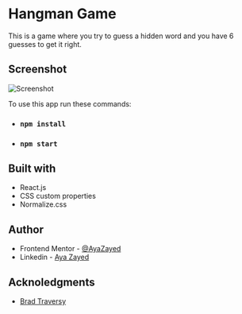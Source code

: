 # Hangman Game

This is a game where you try to guess a hidden word and you have 6 guesses to get it right.

## Screenshot

![Screenshot](https://res.cloudinary.com/dcfrq5i2y/image/upload/v1688074355/projects%20screenshots/Hangman.png)

To use this app run these commands:

- ### `npm install`
- ### `npm start`

## Built with

- React.js
- CSS custom properties
- Normalize.css

## Author

- Frontend Mentor - [@AyaZayed](https://www.frontendmentor.io/profile/AyaZayed)
- Linkedin - [Aya Zayed](https://www.linkedin.com/in/aya-zayed-2000/)

## Acknoledgments

- [Brad Traversy](https://github.com/bradtraversy)
